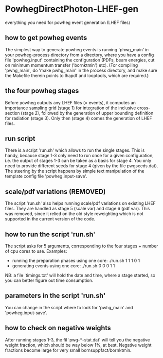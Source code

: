 # PowhegDirectPhoton-LHEF-gen
everything you need for powheg event generation (LHEF files)

## how to get powheg events ##
The simplest way to generate powheg events is running 'phwg_main' in your powheg-process directory
from a directory, where you have a config file 'powheg.input' containing the configuration (PDFs,
beam energies, cut on minimum momentum transfer ('bornktmin') etc).
(For compiling 'pwhg_main', do 'make pwhg_main' in the process directory, and make sure the Makefile
therein points to lhapdf and looptools, which are required.)

## the four powheg stages ##
Before powheg outputs any LHEF files (= events), it computes an importance sampling grid (stage 1) for
integration of the inclusive cross-section (stage 2), followed by the generation of upper bounding
definition for radiation (stage 3). Only then (stage 4) comes the generation of LHEF files.

## run script ##
There is a script 'run.sh' which allows to run the single stages. This is handy, because stage 1-3 only
need to run once for a given configuration, i.e. the output of stages 1-3 can be taken as a basis for 
stage 4. You only need to provide different seeds for stage 4 (given by the file pwgseeds.dat).
The steering by the script happens by simple text manipulation of the template config file
'powheg.input-save'.

## scale/pdf variations (REMOVED) ## 
The script 'run.sh' also helps running scale/pdf variations on existing LHEF files. They are handled
as stage 5 (scale var) and stage 6 (pdf var). This was removed, since it relied on the old style 
reweighting which is not supported in the current version of the code.

## how to run the script 'run.sh' ##
The script asks for 5 arguments, corresponding to the four stages + number of cpu cores to use. Examples:
- running the preparation phases using one core: ./run.sh 1 1 1 0 1
- generating events using one core: ./run.sh 0 0 0 1 1

NB: a file 'timings.txt' will hold the date and time, where a stage started, so you can better figure out
time consumption.

## parameters in the script 'run.sh' ##
You can change in the script where to look for 'pwhg_main' and 'powheg.input-save'.

## how to check on negative weights ##
After running stages 1-3, the fil 'pwg-*-stat.dat' will tell you the negative weight fraction, which should
be way below 1%, at best. Negative weight fractions become large for very small bornsuppfact/bornktmin.
